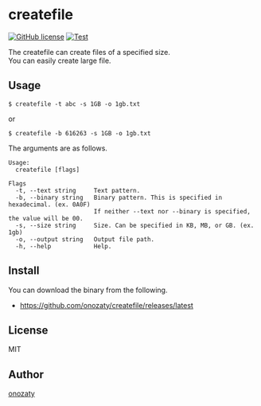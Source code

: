 # createfile

[![GitHub license](https://img.shields.io/github/license/onozaty/createfile)](https://github.com/onozaty/createfile/blob/main/LICENSE)
[![Test](https://github.com/onozaty/createfile/actions/workflows/test.yaml/badge.svg)](https://github.com/onozaty/createfile/actions/workflows/test.yaml)

The createfile can create files of a specified size.  
You can easily create large file.

## Usage

```
$ createfile -t abc -s 1GB -o 1gb.txt
```

or 

```
$ createfile -b 616263 -s 1GB -o 1gb.txt
```

The arguments are as follows.

```
Usage:
  createfile [flags]

Flags
  -t, --text string     Text pattern.
  -b, --binary string   Binary pattern. This is specified in hexadecimal. (ex. 0A0F)
                        If neither --text nor --binary is specified, the value will be 00.
  -s, --size string     Size. Can be specified in KB, MB, or GB. (ex. 1gb)
  -o, --output string   Output file path.
  -h, --help            Help.
```

## Install

You can download the binary from the following.

* https://github.com/onozaty/createfile/releases/latest

## License

MIT

## Author

[onozaty](https://github.com/onozaty)
